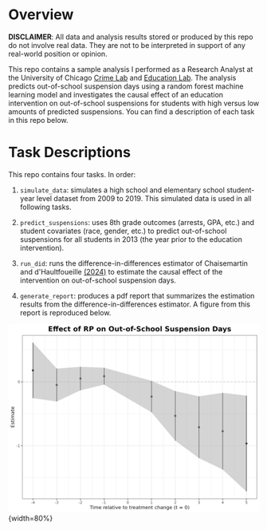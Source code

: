 # Overview

**DISCLAIMER**: All data and analysis results stored or produced by this repo do not involve
real data. They are not to be interpreted in support of any real-world position or opinion.

This repo contains a sample analysis I performed as a Research Analyst at the
University of Chicago [Crime Lab](https://crimelab.uchicago.edu/) and [Education Lab](https://educationlab.uchicago.edu/). The analysis predicts out-of-school suspension days using a random forest machine learning model and investigates
the causal effect of an education intervention on out-of-school suspensions for students with high versus
low amounts of predicted suspensions. You can find a description of each task in this repo
below.

# Task Descriptions

This repo contains four tasks. In order:

1. `simulate_data`: simulates a high school and elementary school
student-year level dataset from 2009 to 2019. This simulated data is used in all following tasks.

2. `predict_suspensions`: uses 8th grade outcomes (arrests, GPA, etc.) and student covariates
(race, gender, etc.) to predict out-of-school suspensions for all students in 2013 (the year prior
to the education intervention).

3. `run_did`: runs the difference-in-differences estimator of Chaisemartin and d'Haultfoueille [(2024)](https://papers.ssrn.com/sol3/papers.cfm?abstract_id=3731856) to estimate the causal effect
of the intervention on out-of-school suspension days.

4. `generate_report`: produces a pdf report that summarizes the estimation results from
the difference-in-differences estimator. A figure from this report is reproduced below.


![](https://github.com/bryantco/rp-portfolio/blob/main/_assets/oss_days_q4.png){width=80%}
